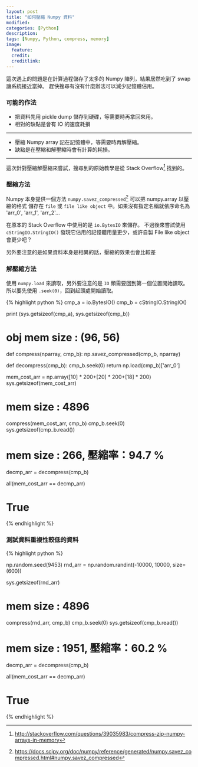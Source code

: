 ```yaml
---
layout: post
title: "如何壓縮 Numpy 資料"
modified:
categories: [Python]
description:
tags: [Numpy, Python, compress, memory]
image:
  feature:
  credit:
  creditlink:
---
```


這次遇上的問題是在計算過程儲存了太多的 Numpy 陣列，結果居然吃到了 swap 讓系統接近當掉。
趕快搜尋有沒有什麼辦法可以減少記憶體佔用。

### 可能的作法
* 把資料先用 pickle dump 儲存到硬碟，等需要時再拿回來用。
* 相對的缺點是會有 IO 的速度耗損

***

* 壓縮 Numpy array 記在記憶體中，等需要時再解壓縮。
* 缺點是在壓縮和解壓縮時會有計算的耗損。

***

這次針對壓縮解壓縮來嘗試，搜尋到的原始教學是從 Stack Overflow[^1] 找到的。

[^1]: <http://stackoverflow.com/questions/39035983/compress-zip-numpy-arrays-in-memory>
<!--more-->
### 壓縮方法

Numpy 本身提供一個方法 `numpy.savez_compressed`[^2] 可以把 numpy.array 以壓縮的格式
儲存在 `file` 或 `file like object` 中。如果沒有指定名稱就依序命名為 'arr_0', 'arr_1', 'arr_2'...

在原本的 Stack Overflow 中使用的是 `io.BytesIO` 來儲存。
不過後來嘗試使用 `cStringIO.StringIO()` 發現它佔用的記憶體用量更少，或許自製 File like object 會更少吧？

另外要注意的是如果資料本身是相異的話，壓縮的效果也會比較差

[^2]: <https://docs.scipy.org/doc/numpy/reference/generated/numpy.savez_compressed.html#numpy.savez_compressed>

### 解壓縮方法

使用 `numpy.load` 來讀取，另外要注意的是 `IO` 類需要回到第一個位置開始讀取。
所以要先使用 `.seek(0)`，回到起頭處開始讀取。

{% highlight python %}
cmp_a = io.BytesIO()
cmp_b = cStringIO.StringIO()

print (sys.getsizeof(cmp_a), sys.getsizeof(cmp_b))
# obj mem size : (96, 56)

def compress(nparray, cmp_b):
    np.savez_compressed(cmp_b, nparray)


def decompress(cmp_b):
    cmp_b.seek(0)
    return np.load(cmp_b)['arr_0']

mem_cost_arr = np.array([10] * 200+[20] * 200+[18] * 200)
sys.getsizeof(mem_cost_arr)
# mem size : 4896

compress(mem_cost_arr, cmp_b)
cmp_b.seek(0)
sys.getsizeof(cmp_b.read())
# mem size : 266, 壓縮率：94.7 %

decmp_arr = decompress(cmp_b)

all(mem_cost_arr == decmp_arr)
# True

{% endhighlight %}

### 測試資料重複性較低的資料

{% highlight python %}

np.random.seed(9453)
rnd_arr = np.random.randint(-10000, 10000, size=(600))

sys.getsizeof(rnd_arr)
# mem size : 4896

compress(rnd_arr, cmp_b)
cmp_b.seek(0)
sys.getsizeof(cmp_b.read())
# mem size : 1951, 壓縮率：60.2 %

decmp_arr = decompress(cmp_b)

all(mem_cost_arr == decmp_arr)
# True

{% endhighlight %}
